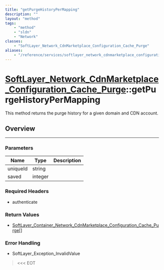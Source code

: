 ```yaml
---
title: "getPurgeHistoryPerMapping"
description: ""
layout: "method"
tags:
    - "method"
    - "sldn"
    - "Network"
classes:
    - "SoftLayer_Network_CdnMarketplace_Configuration_Cache_Purge"
aliases:
    - "/reference/services/softlayer_network_cdnmarketplace_configuration_cache_purge/getPurgeHistoryPerMapping"
---
```

# [SoftLayer_Network_CdnMarketplace_Configuration_Cache_Purge](/reference/services/SoftLayer_Network_CdnMarketplace_Configuration_Cache_Purge)::getPurgeHistoryPerMapping

This method returns the purge history for a given domain and CDN account. 


## Overview 


-----

### Parameters 
|Name | Type | Description |
| --- | --- | --- |
|uniqueId| string| |
|saved| integer| |


### Required Headers
* authenticate


### Return Values
* <a href='/reference/datatypes/SoftLayer_Container_Network_CdnMarketplace_Configuration_Cache_Purge'>SoftLayer_Container_Network_CdnMarketplace_Configuration_Cache_Purge[] </a>



### Error Handling

* SoftLayer_Exception_InvalidValue 

> <<< EOT 



